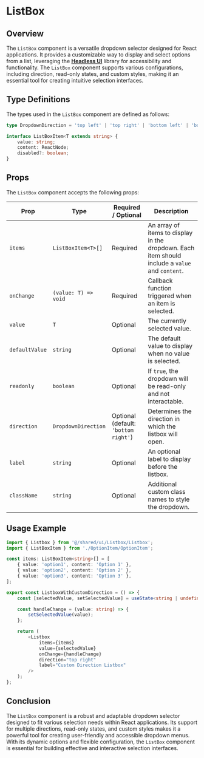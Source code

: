 # ListBox
## Overview
The `ListBox` component is a versatile dropdown selector designed for React applications. It provides a customizable way to display and select options from a list, leveraging the **[Headless UI](https://headlessui.com/)** library for accessibility and functionality. The `ListBox` component supports various configurations, including direction, read-only states, and custom styles, making it an essential tool for creating intuitive selection interfaces.

## Type Definitions
The types used in the `ListBox` component are defined as follows:

```typescript
type DropdownDirection = 'top left' | 'top right' | 'bottom left' | 'bottom right';

interface ListBoxItem<T extends string> {
    value: string;
    content: ReactNode;
    disabled?: boolean;
}
```
## Props 
The `ListBox` component accepts the following props:

| Prop          | Type                      | Required / Optional                  | Description                                                                                   |
|---------------|---------------------------|--------------------------------------|-----------------------------------------------------------------------------------------------|
| `items`        | `ListBoxItem<T>[]`        | Required                             | An array of items to display in the dropdown. Each item should include a `value` and `content`. |
| `onChange`     | `(value: T) => void`      | Required                             | Callback function triggered when an item is selected.                                         |
| `value`        | `T`                       | Optional                             | The currently selected value.                                                                 |
| `defaultValue` | `string`                  | Optional                             | The default value to display when no value is selected.                                       |
| `readonly`     | `boolean`                 | Optional                             | If `true`, the dropdown will be read-only and not interactable.                               |
| `direction`    | `DropdownDirection`       | Optional (default: `'bottom right'`) | Determines the direction in which the listbox will open.                                     |
| `label`        | `string`                  | Optional                             | An optional label to display before the listbox.                                             |
| `className`    | `string`                  | Optional                             | Additional custom class names to style the dropdown.                                          |


## Usage Example
```typescript jsx
import { Listbox } from '@/shared/ui/Listbox/Listbox';
import { ListBoxItem } from './OptionItem/OptionItem';

const items: ListBoxItem<string>[] = [
    { value: 'option1', content: 'Option 1' },
    { value: 'option2', content: 'Option 2' },
    { value: 'option3', content: 'Option 3' },
];

export const ListboxWithCustomDirection = () => {
    const [selectedValue, setSelectedValue] = useState<string | undefined>('option1');

    const handleChange = (value: string) => {
        setSelectedValue(value);
    };

    return (
        <Listbox
            items={items}
            value={selectedValue}
            onChange={handleChange}
            direction="top right"
            label="Custom Direction Listbox"
        />
    );
};
```

## Conclusion
The `ListBox` component is a robust and adaptable dropdown selector designed to fit various selection needs within React applications. Its support for multiple directions, read-only states, and custom styles makes it a powerful tool for creating user-friendly and accessible dropdown menus. With its dynamic options and flexible configuration, the `ListBox` component is essential for building effective and interactive selection interfaces.
